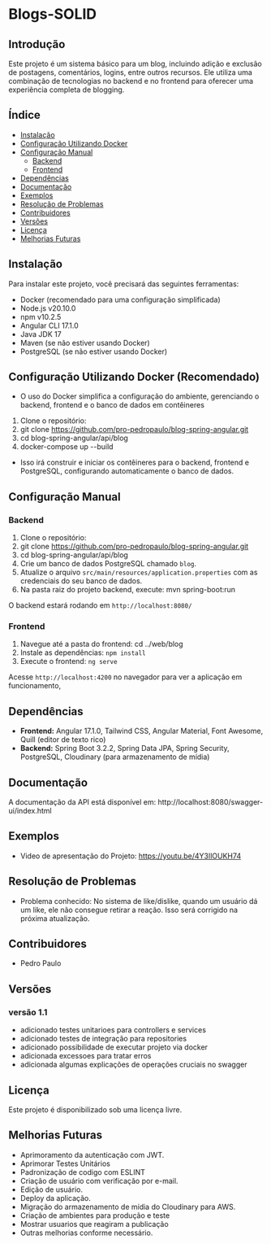 
# Blogs-SOLID

## Introdução
Este projeto é um sistema básico para um blog, incluindo adição e exclusão de postagens, comentários, logins, entre outros recursos. Ele utiliza uma combinação de tecnologias no backend e no frontend para oferecer uma experiência completa de blogging.

## Índice
- [Instalação](#instalação)
- [Configuração Utilizando Docker](#Configuração-Utilizando-Docker)
- [Configuração Manual](#Configuração-Manual)
  - [Backend](#backend)
  - [Frontend](#frontend)
- [Dependências](#dependências)
- [Documentação](#documentação)
- [Exemplos](#exemplos)
- [Resolução de Problemas](#resolução-de-problemas)
- [Contribuidores](#contribuidores)
- [Versões](#versões)
- [Licença](#licença)
- [Melhorias Futuras](#melhorias-futuras)

## Instalação
Para instalar este projeto, você precisará das seguintes ferramentas:
- Docker (recomendado para uma configuração simplificada)
- Node.js v20.10.0
- npm v10.2.5
- Angular CLI 17.1.0
- Java JDK 17
- Maven (se não estiver usando Docker)
- PostgreSQL (se não estiver usando Docker)

## Configuração Utilizando Docker (Recomendado)

- O uso do Docker simplifica a configuração do ambiente, gerenciando o backend, frontend e o banco de dados em contêineres

1. Clone o repositório:
2. git clone https://github.com/pro-pedropaulo/blog-spring-angular.git
3. cd blog-spring-angular/api/blog
4. docker-compose up --build

- Isso irá construir e iniciar os contêineres para o backend, frontend e PostgreSQL, configurando automaticamente o banco de dados.

## Configuração Manual

### Backend
1. Clone o repositório:
2. git clone https://github.com/pro-pedropaulo/blog-spring-angular.git
3. cd blog-spring-angular/api/blog
4. Crie um banco de dados PostgreSQL chamado `blog`.
5. Atualize o arquivo `src/main/resources/application.properties` com as credenciais do seu banco de dados.
6. Na pasta raiz do projeto backend, execute:
mvn spring-boot:run


O backend estará rodando em `http://localhost:8080/`

### Frontend
1. Navegue até a pasta do frontend:
cd ../web/blog
2. Instale as dependências:
``npm install
``
3. Execute o frontend:
``ng serve
``

Acesse `http://localhost:4200` no navegador para ver a aplicação em funcionamento,

## Dependências
- **Frontend:** Angular 17.1.0, Tailwind CSS, Angular Material, Font Awesome, Quill (editor de texto rico)
- **Backend:** Spring Boot 3.2.2, Spring Data JPA, Spring Security, PostgreSQL, Cloudinary (para armazenamento de mídia)

## Documentação
A documentação da API está disponível em:  http://localhost:8080/swagger-ui/index.html

## Exemplos

- Video  de apresentação do Projeto:  https://youtu.be/4Y3IlOUKH74

## Resolução de Problemas
- Problema conhecido: No sistema de like/dislike, quando um usuário dá um like, ele não consegue retirar a reação. Isso será corrigido na próxima atualização.

## Contribuidores
- Pedro Paulo

## Versões
### versão 1.1 
- adicionado testes unitarioes para controllers e services
- adicionado testes de integração para repositories
- adicionado possibilidade de executar projeto via docker
- adicionada excessoes para tratar erros
- adicionada algumas explicações de operações cruciais no swagger

## Licença
Este projeto é disponibilizado sob uma licença livre.

## Melhorias Futuras
- Aprimoramento da autenticação com JWT.
- Aprimorar Testes Unitários
- Padronização de codigo com ESLINT
- Criação de usuário com verificação por e-mail.
- Edição de usuário.
- Deploy da aplicação.
- Migração do armazenamento de mídia do Cloudinary para AWS.
- Criação de ambientes para produção e teste
- Mostrar usuarios que reagiram a publicação
- Outras melhorias conforme necessário.
